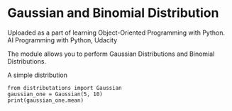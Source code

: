 # Gaussian and Binomial Distribution

Uploaded as a part of learning Object-Oriented Programming with Python.
AI Programming with Python, Udacity

The module allows you to perform Gaussian Distributions and Binomial Distributions.

A simple distribution
``` 
from distributations import Gaussian
gaussian_one = Gaussian(5, 10)
print(gaussian_one.mean)
```

